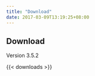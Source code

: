 ```yaml
---
title: "Download"
date: 2017-03-09T13:19:25+08:00
---
```

## Download

Version 3.5.2

{{< downloads >}}
